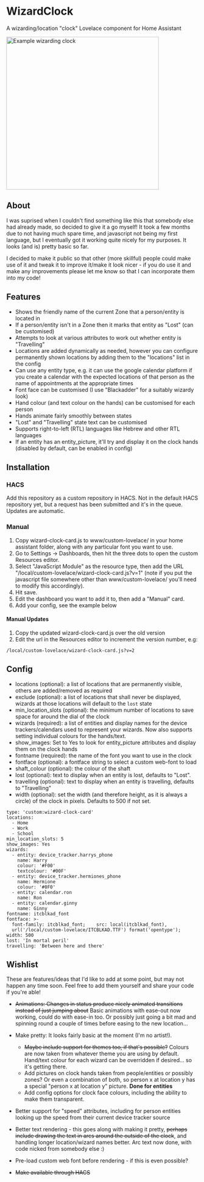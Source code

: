 # WizardClock
A wizarding/location "clock" Lovelace component for Home Assistant

<img src="example.png" alt="Example wizarding clock" width="400">

## About

I was suprised when I couldn't find something like this that somebody else had already made, so decided to give it a go myself! It took a few months due to not having much spare time, and javascript not being my first language, but I eventually got it working quite nicely for my purposes. It looks (and is) pretty basic so far.

I decided to make it public so that other (more skillful) people could make use of it and tweak it to improve it/make it look nicer - if you do use it and make any improvements please let me know so that I can incorporate them into my code!


## Features

* Shows the friendly name of the current Zone that a person/entity is located in 
* If a person/entity isn't in a Zone then it marks that entity as "Lost" (can be customised)
* Attempts to look at various attributes to work out whether entity is "Travelling" 
* Locations are added dynamically as needed, however you can configure permanently shown locations by adding them to the "locations" list in the config
* Can use any entity type, e.g. it can use the google calendar platform if you create a calendar with the expected locations of that person as the name of appointments at the appropriate times
* Font face can be customised (I use "Blackadder" for a suitably wizardy look)
* Hand colour (and text colour on the hands) can be customised for each person
* Hands animate fairly smoothly between states
* "Lost" and "Travelling" state text can be customised
* Supports right-to-left (RTL) languages like Hebrew and other RTL languages
* If an entity has an entity_picture, it'll try and display it on the clock hands (disabled by default, can be enabled in config)


## Installation

### HACS

Add this repository as a custom repository in HACS. Not in the default HACS repository yet, but a request has been submitted and it's in the queue.
Updates are automatic.

### Manual

1. Copy wizard-clock-card.js to www/custom-lovelace/ in your home assistant folder, along with any particular font you want to use.
2. Go to Settings -> Dashboards, then hit the three dots to open the custom Resources editor.
3. Select "JavaScript Module" as the resource type, then add the URL "/local/custom-lovelace/wizard-clock-card.js?v=1" (note if you put the javascript file somewhere other than www/custom-lovelace/ you'll need to modify this accordingly).
5. Hit save.
6. Edit the dashboard you want to add it to, then add a "Manual" card. 
7. Add your config, see the example below


#### Manual Updates

1. Copy the updated wizard-clock-card.js over the old version
2. Edit the url in the Resources editor to increment the version number, e.g:

  ```
  /local/custom-lovelace/wizard-clock-card.js?v=2
  ```
  

## Config

* locations (optional): a list of locations that are permanently visible, others are added/removed as required
* exclude (optional): a list of locations that shall never be displayed, wizards at those locations will default to the `lost` state
* min_location_slots (optional): the minimum number of locations to save space for around the dial of the clock 
* wizards (required): a list of entities and display names for the device trackers/calendars used to represent your wizards. Now also supports setting individual colours for the hands/text.
* show_images: Set to Yes to look for entity_picture attributes and display them on the clock hands
* fontname (required): the name of the font you want to use in the clock
* fontface (optional): a fontface string to select a custom web-font to load
* shaft_colour (optional): the colour of the shaft
* lost (optional): text to display when an entity is lost, defaults to "Lost". 
* travelling (optional): text to display when an entity is travelling, defaults to "Travelling"
* width (optional): set the width (and therefore height, as it is always a circle) of the clock in pixels. Defaults to 500 if not set.

```
type: 'custom:wizard-clock-card'
locations:
  - Home
  - Work
  - School
min_location_slots: 5
show_images: Yes
wizards:
  - entity: device_tracker.harrys_phone
    name: Harry
    colour: '#F00'
    textcolour: '#00F'
  - entity: device_tracker.hermiones_phone
    name: Hermione
    colour: '#0F0'
  - entity: calendar.ron
    name: Ron
  - entity: calendar.ginny
    name: Ginny
fontname: itcblkad_font
fontface: >-
  font-family: itcblkad_font;    src: local(itcblkad_font),
  url('/local/custom-lovelace/ITCBLKAD.TTF') format('opentype');
width: 500
lost: 'In mortal peril'
travelling: 'Between here and there'
```


## Wishlist

These are features/ideas that I'd like to add at some point, but may not happen any time soon. Feel free to add them yourself and share your code if you're able!

* ~~Animations: Changes in status produce nicely animated transitions instead of just jumping about~~ Basic animations with ease-out now working, could do with ease-in too. Or possibly just going a bit mad and spinning round a couple of times before easing to the new location...
* Make pretty: It looks fairly basic at the moment (I'm no artist!).

  * ~~Maybe include support for themes too, if that's possible?~~ Colours are now taken from whatever theme you are using by default. Hand/text colour for each wizard can be overridden if desired... so it's getting there.
  * Add pictures on clock hands taken from people/entities or possibly zones? Or even a combination of both, so person x at location y has a special "person x at location y" picture. **Done for entities**
  * Add config options for clock face colours, including the ability to make them transparent.
  
* Better support for "speed" attributes, including for person entities looking up the speed from their current device tracker source
* Better text rendering - this goes along with making it pretty, ~~perhaps include drawing the text in arcs around the outside of the clock~~, and handling longer location/wizard names better. Arc text now done, with code nicked from somebody else :)
* Pre-load custom web font before rendering - if this is even possible?
* ~~Make available through HACS~~

